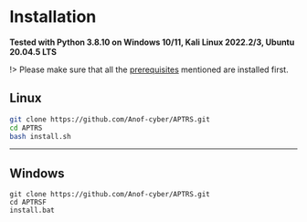 
# Installation 

**Tested with Python 3.8.10 on Windows 10/11, Kali Linux 2022.2/3, Ubuntu 20.04.5 LTS**


!> Please make sure that all the [prerequisites](Prerequisites.md) mentioned are installed first.


## Linux
```bash
git clone https://github.com/Anof-cyber/APTRS.git
cd APTRS
bash install.sh
```
***

## Windows
```batch
git clone https://github.com/Anof-cyber/APTRS.git
cd APTRSF
install.bat
```
